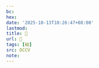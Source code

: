 ```yaml
---
bc:
hex:
date: '2025-10-13T10:26:47+08:00'
lastmod:
title: 􂡁
url: 􂡁
tags: [絀]
src: DCCV
note:
---
```

